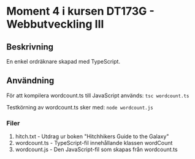 # Moment 4 i kursen DT173G - Webbutveckling III

## Beskrivning
En enkel ordräknare skapad med TypeScript.

## Användning
För att kompilera wordcount.ts till JavaScript används:
`tsc wordcount.ts`

Testkörning av wordcount.ts sker med:
`node wordcount.js`

### Filer
1. hitch.txt - Utdrag ur boken "Hitchhikers Guide to the Galaxy"
2. wordcount.ts - TypeScript-fil innehållande klassen wordCount
3. wordcount.js - Den JavaScript-fil som skapas från wordcount.ts
